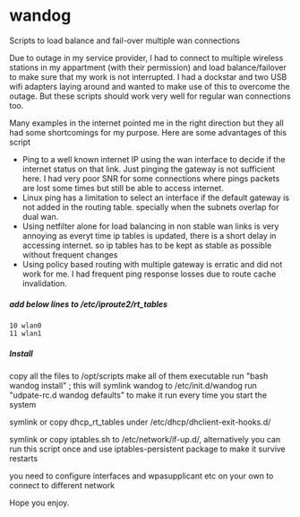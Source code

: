 # wandog
Scripts to load balance and fail-over multiple wan connections

Due to outage in my service provider, I had to connect to multiple wireless stations in my appartment (with their permission) and load balance/failover to make sure that my work is not interrupted.
I had a dockstar and two USB wifi adapters laying around and wanted to make use of this to overcome the outage. But these scripts should work very well for regular wan connections too.

Many examples in the internet pointed me in the right direction but they all had some shortcomings for my purpose. Here are some advantages of this script

- Ping to a well known internet IP using the wan interface to decide if the internet status on that link. Just pinging the gateway is not sufficient here. I had very poor SNR for some connections where pings packets are lost some times but still be able to access internet.
- Linux ping has a limitation to select an interface if the default gateway is not added in the routing table. specially when the subnets overlap for dual wan.
- Using netfilter alone for load balancing in non stable wan links is very annoying as everyt time ip tables is updated, there is a short delay in accessing internet. so ip tables has to be kept as stable as possible without frequent changes
- Using policy based routing with multiple gateway is erratic and did not work for me. I had frequent ping response losses due to route cache invalidation.

##### add below lines to /etc/iproute2/rt_tables
```
10 wlan0
11 wlan1
```
##### Install
copy all the files to /opt/scripts
make all of them executable
run "bash wandog install" ; this will symlink wandog to /etc/init.d/wandog
run "udpate-rc.d wandog defaults" to make it run every time you start the system


symlink or copy dhcp_rt_tables under /etc/dhcp/dhclient-exit-hooks.d/

symlink or copy iptables.sh to /etc/network/if-up.d/, alternatively you can run this script once and use iptables-persistent package to make it survive restarts

you need to configure interfaces and wpasupplicant etc on your own to connect to different network

Hope you enjoy.
